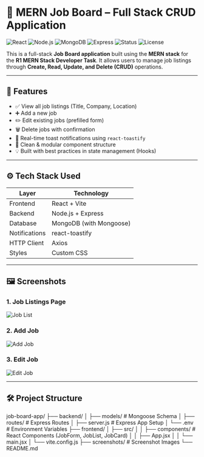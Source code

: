 # 💼 MERN Job Board – Full Stack CRUD Application

![React](https://img.shields.io/badge/Frontend-React-blue?logo=react)
![Node.js](https://img.shields.io/badge/Backend-Node.js-green?logo=node.js)
![MongoDB](https://img.shields.io/badge/Database-MongoDB-brightgreen?logo=mongodb)
![Express](https://img.shields.io/badge/Server-Express-lightgrey?logo=express)
![Status](https://img.shields.io/badge/Status-Completed-brightgreen)
![License](https://img.shields.io/badge/License-MIT-blue)

This is a full-stack **Job Board application** built using the **MERN stack** for the **R1 MERN Stack Developer Task**. It allows users to manage job listings through **Create, Read, Update, and Delete (CRUD)** operations.

---

## 🎯 Features

- ✅ View all job listings (Title, Company, Location)
- ➕ Add a new job
- ✏️ Edit existing jobs (prefilled form)
- 🗑️ Delete jobs with confirmation
- 🔔 Real-time toast notifications using `react-toastify`
- 🧠 Clean & modular component structure
- 💡 Built with best practices in state management (Hooks)

---

## ⚙️ Tech Stack Used

| Layer       | Technology                |
|-------------|---------------------------|
| Frontend    | React + Vite              |
| Backend     | Node.js + Express         |
| Database    | MongoDB (with Mongoose)   |
| Notifications | react-toastify         |
| HTTP Client | Axios                     |
| Styles      | Custom CSS                |

---

## 🖼️ Screenshots

### 1. Job Listings Page
![Job List](screenshots/view-jobs.png)

### 2. Add Job
![Add Job](screenshots/add-job.png)

### 3. Edit Job
![Edit Job](screenshots/edit-job.png)

---

## 🛠️ Project Structure


job-board-app/
├── backend/
│ ├── models/ # Mongoose Schema
│ ├── routes/ # Express Routes
│ ├── server.js # Express App Setup
│ └── .env # Environment Variables
├── frontend/
│ ├── src/
│ │ ├── components/ # React Components (JobForm, JobList, JobCard)
│ │ ├── App.jsx
│ │ └── main.jsx
│ └── vite.config.js
├── screenshots/ # Screenshot Images
└── README.md

